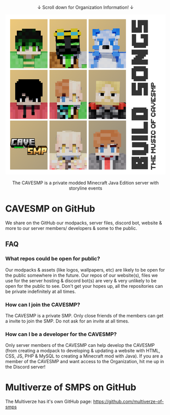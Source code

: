 <p align="center">
  &darr; Scroll down for Organization Information! &darr;
</p>

![Build Songs Season 2](https://github.com/CAVESMP/.github/blob/main/profile/build_songs_cavesmp_s2.png)
<p align="center">
  The CAVESMP is a private modded Minecraft Java Edition server with storyline events
</p>

# CAVESMP on GitHub
We share on the GitHub our modpacks, server files, discord bot, website & more to our server members/ developers & some to the public.

## FAQ
### What repos could be open for public?
Our modpacks & assets (like logos, wallpapers, etc) are likely to be open for the public somewhere in the future.
Our repos of our website(s), files we use for the server hosting & discord bot(s) are very & very unlikely to be open for the public to see.
Don't get your hopes up, all the repositories can be private indefinitely at all times.

### How can I join the CAVESMP?
The CAVESMP is a private SMP. Only close friends of the members can get a invite to join the SMP.
Do not ask for an invite at all times.

### How can I be a developer for the CAVESMP?
Only server members of the CAVESMP can help develop the CAVESMP (from creating a modpack to developing & updating a website with HTML, CSS, JS, PHP & MySQL to creating a Minecraft mod with Java).
If you are a member of the CAVESMP and want access to the Organization, hit me up in the Discord server!

# Multiverze of SMPS on GitHub
The Multiverze has it's own GitHub page:
https://github.com/multiverze-of-smps
